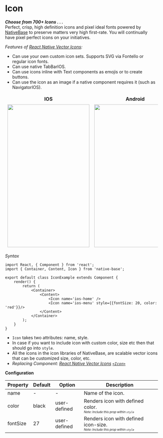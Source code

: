 # Icon

***Choose from 700+ Icons . . .***<br />
Perfect, crisp, high definition icons and pixel ideal fonts powered by <a href="http://nativebase.io/">NativeBase</a> to preserve matters very high first-rate. You will continually have pixel perfect icons on your initiatives.<br />

*Features of [React Native Vector Icons](https://github.com/oblador/react-native-vector-icons):*
* Can use your own custom icon sets. Supports SVG via Fontello or regular icon fonts.        
* Can use native TabBarIOS.
* Can use icons inline with Text components as emojis or to create buttons.
* Can use the icon as an image if a native component requires it (such as NavigatorIOS).

<table>
  <thead>
    <tr style="border-style: hidden">
      <th style="border-style: hidden">IOS</th>
      <th>Android</th>
    </tr>
  </thead>
  <thead>
    <tr style="border-style: hidden">
      <th style="border-style: hidden"><img height="470" width="270" src="https://raw.githubusercontent.com/GeekyAnts/NativeBase-KitchenSink/0.5.13/Screenshots/iOS/icon.png" alt="" /></th>
      <th><img height="470" width="270" src="https://raw.githubusercontent.com/GeekyAnts/NativeBase-KitchenSink/0.5.13/Screenshots/android/icon.png" alt="" /></th>
    </tr>
  </thead>
</table>

*Syntax*

<pre class="line-numbers"><code class="language-jsx">import React, { Component } from 'react';
import { Container, Content, Icon } from 'native-base';
​
export default class IconExample extends Component {
    render() {
        return (
            &lt;Container>
                &lt;Content>
                    &lt;Icon name='ios-home' />
                    &lt;Icon name='ios-menu' style=&#123;{fontSize: 20, color: 'red'}}/>
                &lt;/Content>
            &lt;/Container>
        );
    }
}</code></pre>


* <code>Icon</code> takes two attributes: name, style.
* In case if you want to include icon with custom color, size etc then that should go into <code>style</code>.
* All the icons in the icon libraries of NativeBase, are scalable vector icons that can be customized size, color, etc.
* *Replacing Component: [React Native Vector Icons](https://github.com/oblador/react-native-vector-icons)  [<code>&lt;Icon></code>](https://github.com/oblador/react-native-vector-icons#icon-component)*

**Configuration**

<table class = "table table-bordered">
        <thead>
            <tr>
                <th>Property</th>
                <th>Default</th>
                <th>Option</th>
                <th width="50%">
                    Description
                </th>
            </tr>
        </thead>
        <tbody>
            <tr>
                <td>name</td>
                <td> - </td>
                <td> - </td>
                <td>Name of the icon.</td>
            </tr>
            <tr>
                <td>color</td>
                <td>black</td>
                <td>user-defined</td>
                <td>
                    Renders icon with defined color.<br />
                    <font size="1">
                        <i>Note: Include this prop within <code style="background-color: #FFF">style</code></i>
                    </font>
                </td>
            </tr>
            <tr>
                <td>fontSize</td>
                <td>27</td>
                <td>user-defined</td>
                <td>
                    Renders icon with defined icon-size.<br />
                    <font size="1">
                        <i>Note: Include this prop within <code>style</code></i>
                    </font>
                </td>
            </tr>
        </tbody>
    </table>
